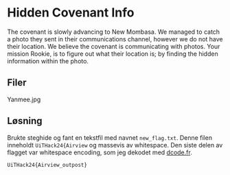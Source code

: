 # Hidden Covenant Info
The covenant is slowly advancing to New Mombasa. We managed to catch a photo they sent in their communications channel, however we do not have their location. We believe the covenant is communicating with photos. Your mission Rookie, is to figure out what their location is; by finding the hidden information within the photo.

## Filer
Yanmee.jpg

## Løsning
Brukte steghide og fant en tekstfil med navnet `new_flag.txt`. Denne filen inneholdt `UiTHack24{Airview` og massevis av whitespace. Den siste delen av flagget var whitespace encoding, som jeg dekodet med [dcode.fr](https://www.dcode.fr/whitespace-language).

`UiTHack24{Airview_outpost}`
